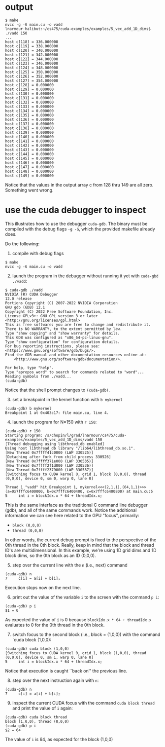# output
```
$ make
nvcc -g -G main.cu -o vadd
lnarmour·halibut:~/cs475/cuda-examples/examples/5_vec_add_1D_dims$ ./vadd 150
...
host c[118] = 336.000000
host c[119] = 338.000000
host c[120] = 340.000000
host c[121] = 342.000000
host c[122] = 344.000000
host c[123] = 346.000000
host c[124] = 348.000000
host c[125] = 350.000000
host c[126] = 352.000000
host c[127] = 354.000000
host c[128] = 0.000000
host c[129] = 0.000000
host c[130] = 0.000000
host c[131] = 0.000000
host c[132] = 0.000000
host c[133] = 0.000000
host c[134] = 0.000000
host c[135] = 0.000000
host c[136] = 0.000000
host c[137] = 0.000000
host c[138] = 0.000000
host c[139] = 0.000000
host c[140] = 0.000000
host c[141] = 0.000000
host c[142] = 0.000000
host c[143] = 0.000000
host c[144] = 0.000000
host c[145] = 0.000000
host c[146] = 0.000000
host c[147] = 0.000000
host c[148] = 0.000000
host c[149] = 0.000000
```

Notice that the values in the output array c from 128 thru 149 are all zero.
Something went wrong.


# use the cuda debugger to inspect

This illustrates how to use the debugger `cuda-gdb`.
The binary must be compiled with the debug flags `-g -G`, which the provided makefile already does.

Do the following:

1) compile with debug flags
```
$ make
nvcc -g -G main.cu -o vadd
```

2) launch the program in the debugger without running it yet with `cuda-gbd ./vadd`:
```
$ cuda-gdb ./vadd 
NVIDIA (R) CUDA Debugger
12.0 release
Portions Copyright (C) 2007-2022 NVIDIA Corporation
GNU gdb (GDB) 12.1
Copyright (C) 2022 Free Software Foundation, Inc.
License GPLv3+: GNU GPL version 3 or later <http://gnu.org/licenses/gpl.html>
This is free software: you are free to change and redistribute it.
There is NO WARRANTY, to the extent permitted by law.
Type "show copying" and "show warranty" for details.
This GDB was configured as "x86_64-pc-linux-gnu".
Type "show configuration" for configuration details.
For bug reporting instructions, please see:
<https://www.gnu.org/software/gdb/bugs/>.
Find the GDB manual and other documentation resources online at:
    <http://www.gnu.org/software/gdb/documentation/>.

For help, type "help".
Type "apropos word" to search for commands related to "word"...
Reading symbols from ./vadd...
(cuda-gdb)
```
Notice that the shell prompt changes to `(cuda-gdb)`.

3) set a breakpoint in the kernel function with `b mykernel`
```
(cuda-gdb) b mykernel
Breakpoint 1 at 0x403c17: file main.cu, line 4.
```

4) launch the program for N=150 with `r 150`:
```
(cuda-gdb) r 150
Starting program: /s/chopin/l/grad/lnarmour/cs475/cuda-examples/examples/5_vec_add_1D_dims/vadd 150
[Thread debugging using libthread_db enabled]
Using host libthread_db library "/lib64/libthread_db.so.1".
[New Thread 0x7ffff41c0000 (LWP 330525)]
[Detaching after fork from child process 330526]
[New Thread 0x7ffff371e000 (LWP 330535)]
[New Thread 0x7ffff2f1d000 (LWP 330536)]
[New Thread 0x7ffff2379000 (LWP 330537)]
[Switching focus to CUDA kernel 0, grid 1, block (0,0,0), thread (0,0,0), device 0, sm 0, warp 0, lane 0]

Thread 1 "vadd" hit Breakpoint 1, mykernel<<<(2,1,1),(64,1,1)>>> (a=0x7fffc6400000, b=0x7fffc6400400, c=0x7fffc6400800) at main.cu:5
5	  int i = blockIdx.x * 64 + threadIdx.x;
```

This is the same interface as the traditional C command line debugger (gdb), and all of the same commands work.
Notice the additional information we can see here related to the GPU "focus", primarily:
* `block (0,0,0)` 
* `thread (0,0,0)`

In other words, the current debug prompt is fixed to the perspective of the 0th thread in the 0th block.
Really, keep in mind that the block and thread ID's are multidimensional.
In this example, we're using 1D grid dims and 1D block dims, so the 0th block as an ID (0,0,0).

5) step over the current line with the `n` (i.e., next) command
```
(cuda-gdb) n
7	  c[i] = a[i] + b[i];
```
Execution stops now on the next line.

6) print out the value of the variable `i` to the screen with the command `p i`:
```
(cuda-gdb) p i
$1 = 0
```
As expected the value of `i` is 0 because `blockIdx.x * 64 + threadIdx.x` evaluates to 0 for the 0th thread in the 0th block.

7) switch focus to the second block (i.e., block = (1,0,0)) with the command `cuda block (1,0,0):
```
(cuda-gdb) cuda block (1,0,0)
[Switching focus to CUDA kernel 0, grid 1, block (1,0,0), thread (0,0,0), device 0, sm 1, warp 0, lane 0]
5	  int i = blockIdx.x * 64 + threadIdx.x;
```
Notice that execution is caught ``back on'' the previous line.

8) step over the next instruction again with `n`:
```
(cuda-gdb) n
7	  c[i] = a[i] + b[i];
```

9) inspect the current CUDA focus with the command `cuda block thread` and print the value of `i` again:
```
(cuda-gdb) cuda block thread
block (1,0,0), thread (0,0,0)
(cuda-gdb) p i
$2 = 64
``` 
The value of `i` is 64, as expected for the block (1,0,0)


